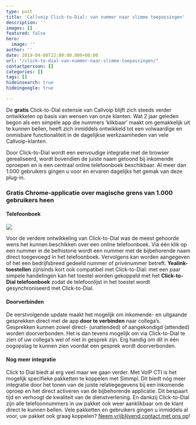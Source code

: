 ```yaml
---
type: post
title: 'Callvoip Click-to-Dial: van nummer naar slimme toepassingen'
description: ''
images: []
featured: false
hero:
  image: ''
author: ''
date: 2019-04-08T22:00:00.000+00:00
url: "/click-to-dial-van-nummer-naar-slimme-toepassingen/"
contactpersoon: []
categories: []
tags: []
hideinsearch: true
hideingoogle: true

---
```

De **gratis** Click-to-Dial extensie van Callvoip blijft zich steeds verder ontwikkelen op basis van wensen van onze klanten. Wat 2 jaar geleden begon als een simpele app die nummers ‘klikbaar’ maakt om gemakkelijk uit te kunnen bellen, heeft zich inmiddels ontwikkeld tot een volwaardige en onmisbare functionaliteit in de dagelijkse werkzaamheden van vele Callvoip-klanten.<!--more-->

Door Click-to-Dial wordt een eenvoudige integratie met de browser gerealiseerd, wordt bovendien de juiste naam getoond bij inkomende oproepen en is een centraal online telefoonboek beschikbaar. Al meer dan 1.000 gebruikers gingen u voor en ervaren dagelijks het gemak van deze plug-in.

### **Gratis Chrome-applicatie over magische grens van 1.000 gebruikers heen**

#### **Telefoonboek**

![](https://www.callvoiptelefonie.nl/wp-content/uploads/2019/04/C2D-sb.png)

Voor de verdere ontwikkeling van Click-to-Dial was de meest gehoorde wens het kunnen beschikken over een online telefoonboek. Via één klik op een nummer in de belhistorie wordt een nummer met de bijbehorende naam direct toegevoegd in het telefoonboek. Vervolgens kan worden aangegeven of het een bedrijfsbreed gedeeld nummer of privénummer betreft.
**Yealink-toestellen** zijnsinds kort ook compatibel met Click-to-Dial: met een paar simpele handelingen kan het toestel worden gekoppeld met het **Click-to-Dial telefoonboek** zodat de telefoonlijst in het toestel wordt gesynchroniseerd met Click-to-Dial.

#### **Doorverbinden**

De eerstvolgende update maakt het mogelijk om inkomende- en uitgaande gesprekken direct met de app **door te verbinden** naar collega’s. Gesprekken kunnen zowel direct- (unattended) of aangekondigd (attended) worden doorverbonden. Het is dan tevens mogelijk om via Click-to-Dial te zien of uw collega’s wel of niet in gesprek zijn. Erg handig om dit in één oogopslag te kunnen zien voordat een gesprek wordt doorverbonden.

#### **Nog meer integratie**

Click to Dial biedt al erg veel maar we gaan verder. Met VoIP CTI is het mogelijk specifieke pakketten te koppelen met Simmpl. Dit biedt nóg meer integratie door het tonen van de juiste relatiegegevens bij een inkomende oproep en het direct activeren van de bijbehorende applicatie. Dit bespaart tijd en verhoogt de kwaliteit van de dienstverlening. En dankzij Click-to-Dial zijn alle telefoonnummers in uw pakket ook weer aanklikbaar om de klant direct te kunnen bellen. Vele pakketten en gebruikers gingen u inmiddels al voor, uw pakket ook graag koppelen? [Neem vrijblijvend contact met ons op](https://www.callvoiptelefonie.nl/contact/hulp-nodig/)!